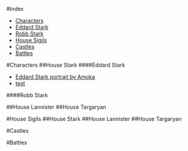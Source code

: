 #Index
* [Characters](#characters)
 * [Eddard Stark](####eddard-stark)
 * [Robb Stark](####robb-stark)
* [House Sigils](#house-sigils)
* [Castles](#castles)
* [Battles](#battles)

 

#Characters
##House Stark
####Eddard Stark
* [Eddard Stark portrait by Amoka](http://awoiaf.westeros.org/index.php/File:Eddard_Amoka.jpg)
* [test](test.html)

   

####Robb Stark


##House Lannister
##House Targaryan

#House Sigils
##House Stark
##House Lannister
##House Targaryan

#Castles

#Battles

